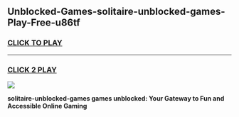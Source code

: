 
## Unblocked-Games-solitaire-unblocked-games-Play-Free-u86tf
<h3>
<a href="https://premium76.site?title=solitaire-unblocked-games&ref=09A">CLICK TO PLAY</a></h3>
<hr>

<h3>
<a href="https://premium76.site?title=solitaire-unblocked-games&ref=09A">CLICK 2 PLAY</a>
  
</h3>

<a href="https://premium76.site?title=solitaire-unblocked-games&ref=09A"><img src="https://clearcache.store/games.png"></a>


**solitaire-unblocked-games games unblocked: Your Gateway to Fun and Accessible Online Gaming**
